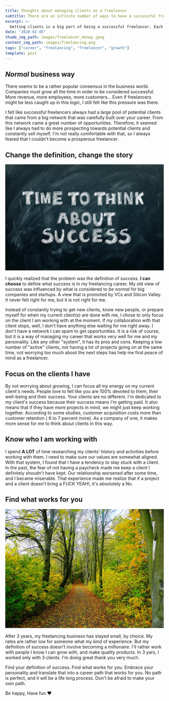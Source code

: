 ```yaml
---
title: Thoughts about managing clients as a freelancer
subtitle: There are an infinite number of ways to have a successful freelancing career
excerpt: >-
  Getting clients is a big part of being a successful freelancer. Each path is unique, but here is my own that might help you.
date: "2020-02-05"
thumb_img_path: images/freelancer_money.jpeg
content_img_path: images/freelancing.png
tags: ["career", "freelancing", "freelancer", "growth"]
template: post
---
```


## _Normal_ business way

There seems to be a rather popular consensus in the business world. Companies must grow all the time in order to be considered successful. More revenue, more employees, more customers... Even if freelancers might be less caught up in this _logic_, I still felt like this pressure was there.

I felt like successful freelancers always had a large pool of potential clients that came from a big network that was carefully built over your career. From this network came a great number of opportunities. Therefore, it seemed like I always had to do more prospecting towards potential clients and constantly sell myself. I'm not really comfortable with that, so I always feared that I couldn't become a prosperous freelancer.

## Change the definition, change the story

![What is success?](./images/success.jpg)

I quickly realized that the problem was the definition of success. **I can choose** to define what success is in my freelancing career. My old view of success was influenced by what is considered to be _normal_ for big companies and startups. A view that is promoted by VCs and Silicon Valley. It never felt right for me, but it is not right for me.

Instead of constantly trying to get new clients, know new people, or prepare myself for when my current client(s) are done with me, I chose to only focus on the client I am working with at the moment. If my collaboration with that client stops, well, I don't have anything else waiting for me right away. I don't have a network I can spam to get opportunities. It is a risk of course, but it is a way of managing my career that works very well for me and my personality. Like any other "system", it has its pros and cons. Keeping a low number of "active" clients, not having a lot of projects going on at the same time, not worrying too much about the next steps has help me find peace of mind as a freelancer.

## Focus on the clients I have

By not worrying about growing, I can focus all my energy on my current client's needs. People love to fell like you are 100% devoted to them, their well-being and their success. Your clients are no different. I'm dedicated to my client's success because their success means I'm getting paid. It also means that if they have more projects in mind, we might just keep working together. According to some studies, customer acquisition costs more than customer retention ( 6 to 7 percent more). As a company of one, it makes more sense for me to think about clients in this way.

## Know who I am working with

I spend **A LOT** of time researching my clients' history and activities before working with them. I need to make sure our values are somewhat aligned. With that system, I found that I have a tendency to stay _stuck_ with a client. In the past, the fear of not having a paycheck made me keep a client I definitely shoudn't have kept. Our relationship worsened after some time, and I became miserable. That experience made me realize that if a project and a client doesn't bring a FUCK YEAH!, it's absolutely a No.

## Find what works for you

![Path forest](./images/path.jpg)

After 3 years, my freelancing business has stayed small, by choice. My rates are rather low for someone what my kind of experience. But my definition of success doesn't involve becoming a millionaire. I'll rather work with people I know I can grow with, and make quality products. In 3 yars, I worked only with 3 clients. I'm doing great thank you very much.

Find your definition of success. Find what works for you. Embrace your personality and translate that into a career path that works for you. No path is perfect, and it will be a life long process. Don't be afraid to make your own path.

Be happy, Have fun :heart:
